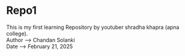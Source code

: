 # Repo1
This is my first learning Repository by youtuber shradha khapra (apna college).
<br>
Author --> Chandan Solanki
<br>
Date --> February 21, 2025
